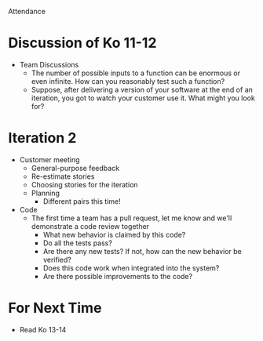 Attendance

# Discussion of Ko 11-12
* Team Discussions
  * The number of possible inputs to a function can be enormous or even infinite. How can you reasonably test such a function?
  * Suppose, after delivering a version of your software at the end of an iteration, you got to watch your customer use it. What might you look for?

# Iteration 2
* Customer meeting
  * General-purpose feedback
  * Re-estimate stories
  * Choosing stories for the iteration
  * Planning
    * Different pairs this time!
* Code
  * The first time a team has a pull request, let me know and we'll demonstrate a code review together
    * What new behavior is claimed by this code?
    * Do all the tests pass?
    * Are there any new tests? If not, how can the new behavior be verified?
    * Does this code work when integrated into the system?
    * Are there possible improvements to the code?

# For Next Time
* Read Ko 13-14

